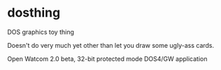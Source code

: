 # dosthing
DOS graphics toy thing

Doesn't do very much yet other than let you draw some ugly-ass cards.

Open Watcom 2.0 beta, 32-bit protected mode DOS4/GW application
